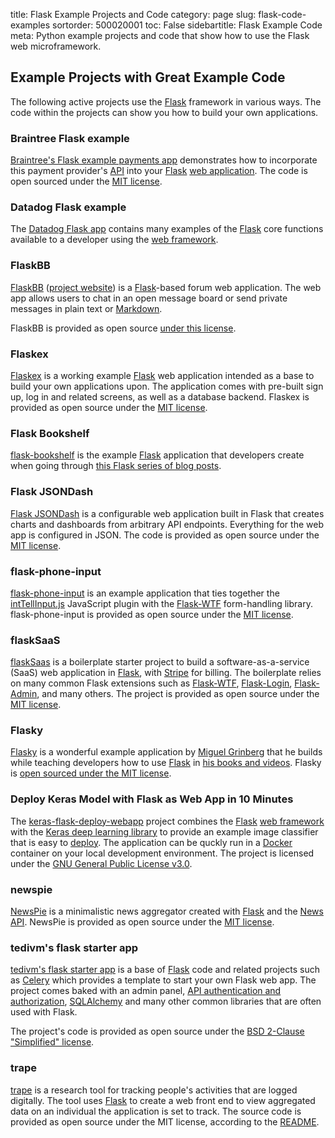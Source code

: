 title: Flask Example Projects and Code
category: page
slug: flask-code-examples
sortorder: 500020001
toc: False
sidebartitle: Flask Example Code
meta: Python example projects and code that show how to use the Flask web microframework.


## Example Projects with Great Example Code
The following active projects use the [Flask](/flask.html) framework
in various ways. The code within the projects can show you how to build
your own applications.


### Braintree Flask example
[Braintree's Flask example payments app](https://github.com/braintree/braintree_flask_example)
demonstrates how to incorporate this payment provider's
[API](/application-programming-interfaces.html) into your
[Flask](/flask.html) [web application](/web-development.html).
The code is open sourced under the
[MIT license](https://github.com/braintree/braintree_flask_example/blob/master/LICENSE).


### Datadog Flask example
The [Datadog Flask app](https://github.com/DataDog/trace-examples/tree/master/python/flask)
contains many examples of the [Flask](/flask.html) core functions
available to a developer using the [web framework](/web-frameworks.html).


### FlaskBB
[FlaskBB](https://github.com/flaskbb/flaskbb)
([project website](https://flaskbb.org/)) is a [Flask](/flask.html)-based
forum web application. The web app allows users to chat in an open
message board or send private messages in plain text or 
[Markdown](/markdown.html).

FlaskBB is provided as open source 
[under this license](https://github.com/flaskbb/flaskbb/blob/master/LICENSE).


### Flaskex
[Flaskex](https://github.com/anfederico/Flaskex) is a working example 
[Flask](/flask.html) web application intended as a base to build your
own applications upon. The application comes with pre-built sign up, log in
and related screens, as well as a database backend. Flaskex is provided
as open source under the 
[MIT license](https://github.com/anfederico/Flaskex/blob/master/LICENSE.txt).


### Flask Bookshelf
[flask-bookshelf](https://github.com/damyanbogoev/flask-bookshelf) is the
example [Flask](/flask.html) application that developers create when
going through 
[this Flask series of blog posts](https://damyanon.net/tags/flask-series/).


### Flask JSONDash
[Flask JSONDash](https://github.com/christabor/flask_jsondash) is a 
configurable web application built in Flask that creates charts and
dashboards from arbitrary API endpoints. Everything for the web app
is configured in JSON. The code is provided as open source under the
[MIT license](https://github.com/christabor/flask_jsondash/blob/master/LICENSE).


### flask-phone-input
[flask-phone-input](https://github.com/miguelgrinberg/flask-phone-input)
is an example application that ties together the 
[intTellInput.js](https://github.com/jackocnr/intl-tel-input)
JavaScript plugin with the 
[Flask-WTF](https://flask-wtf.readthedocs.io/en/stable/) form-handling 
library. flask-phone-input is provided as open source under the
[MIT license](https://github.com/miguelgrinberg/flask-phone-input/blob/1a1c227c044474ce0fe133493d7f8b0fb8312409/LICENSE).


### flaskSaaS
[flaskSaas](https://github.com/alectrocute/flaskSaaS) is a boilerplate 
starter project to build a software-as-a-service (SaaS) web application
in [Flask](/flask.html), with [Stripe](/stripe.html) for billing. The
boilerplate relies on many common Flask extensions such as 
[Flask-WTF](https://flask-wtf.readthedocs.io/en/latest/), 
[Flask-Login](https://flask-login.readthedocs.io/en/latest/),
[Flask-Admin](https://flask-admin.readthedocs.io/en/latest/), and
many others. The project is provided as open source under the
[MIT license](https://github.com/alectrocute/flaskSaaS/blob/master/LICENSE).


### Flasky
[Flasky](https://github.com/miguelgrinberg/flasky) is a wonderful
example application by 
[Miguel Grinberg](https://github.com/miguelgrinberg) that he builds
while teaching developers how to use [Flask](/flask.html) in 
[his books and videos](https://courses.miguelgrinberg.com/). Flasky
is [open sourced under the MIT license](https://github.com/miguelgrinberg/flasky/blob/master/LICENSE).


### Deploy Keras Model with Flask as Web App in 10 Minutes
The 
[keras-flask-deploy-webapp](https://github.com/mtobeiyf/keras-flask-deploy-webapp)
project combines the [Flask](/flask.html) [web framework](/web-frameworks.html)
with the [Keras deep learning library](https://keras.io/) to provide
an example image classifier that is easy to [deploy](/deployment.html).
The application can be quckly run in a [Docker](/docker.html) container
on your local development environment. The project is licensed under the
[GNU General Public License v3.0](https://github.com/mtobeiyf/keras-flask-deploy-webapp/blob/master/LICENSE).


### newspie
[NewsPie](https://github.com/skamieniarz/newspie) is a minimalistic news 
aggregator created with [Flask](/flask.html) and the 
[News API](https://newsapi.org/). NewsPie is provided as open source under 
the [MIT license](https://github.com/skamieniarz/newspie/blob/master/LICENSE).


### tedivm's flask starter app
[tedivm's flask starter app](https://github.com/tedivm/tedivms-flask) is a 
base of [Flask](/flask.html) code and related projects such as 
[Celery](/celery.html) which provides a template to start your own
Flask web app. The project comes baked with an admin panel, 
[API authentication and authorization](/application-programming-interfaces.html),
[SQLAlchemy](/sqlalchemy.html) and many other common libraries that are
often used with Flask.

The project's code is provided as open source under the
[BSD 2-Clause "Simplified" license](https://github.com/tedivm/tedivms-flask/blob/master/LICENSE.txt).


### trape
[trape](https://github.com/jofpin/trape) is a research tool for tracking
people's activities that are logged digitally. The tool uses 
[Flask](/flask.html) to create a web front end to view aggregated data
on an individual the application is set to track. The source code is
provided as open source under the MIT license, according to the
[README](https://github.com/jofpin/trape/blob/master/README.md).

